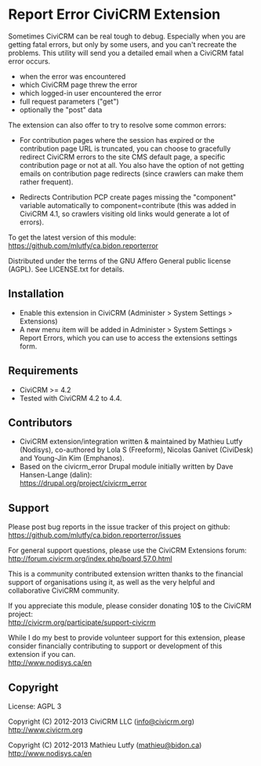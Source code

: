 Report Error CiviCRM Extension
==============================

Sometimes CiviCRM can be real tough to debug. Especially when you are getting
fatal errors, but only by some users, and you can't recreate the problems.
This utility will send you a detailed email when a CiviCRM fatal error occurs.

* when the error was encountered
* which CiviCRM page threw the error 
* which logged-in user encountered the error
* full request parameters ("get")
* optionally the "post" data

The extension can also offer to try to resolve some common errors:

* For contribution pages where the session has expired or the contribution
  page URL is truncated, you can choose to gracefully redirect CiviCRM
  errors to the site CMS default page, a specific contribution page or not
  at all. You also have the option of not getting emails on contribution
  page redirects (since crawlers can make them rather frequent).

* Redirects Contribution PCP create pages missing the "component" variable
  automatically to component=contribute (this was added in CiviCRM 4.1, so
  crawlers visiting old links would generate a lot of errors).

To get the latest version of this module:  
https://github.com/mlutfy/ca.bidon.reporterror

Distributed under the terms of the GNU Affero General public license (AGPL).
See LICENSE.txt for details.

Installation
------------

* Enable this extension in CiviCRM (Administer > System Settings > Extensions)
* A new menu item will be added in Administer > System Settings > Report Errors,
  which you can use to access the extensions settings form.

Requirements
------------

- CiviCRM >= 4.2
- Tested with CiviCRM 4.2 to 4.4.

Contributors
------------

* CiviCRM extension/integration written & maintained by Mathieu Lutfy (Nodisys),
  co-authored by Lola S (Freeform), Nicolas Ganivet (CiviDesk) and Young-Jin Kim (Emphanos).
* Based on the civicrm_error Drupal module initially written by Dave Hansen-Lange (dalin):  
  https://drupal.org/project/civicrm_error

Support
-------

Please post bug reports in the issue tracker of this project on github:  
https://github.com/mlutfy/ca.bidon.reporterror/issues

For general support questions, please use the CiviCRM Extensions forum:  
http://forum.civicrm.org/index.php/board,57.0.html

This is a community contributed extension written thanks to the financial
support of organisations using it, as well as the very helpful and collaborative
CiviCRM community.

If you appreciate this module, please consider donating 10$ to the CiviCRM project:  
http://civicrm.org/participate/support-civicrm

While I do my best to provide volunteer support for this extension, please
consider financially contributing to support or development of this extension
if you can.  
http://www.nodisys.ca/en

Copyright
---------

License: AGPL 3

Copyright (C) 2012-2013 CiviCRM LLC (info@civicrm.org)  
http://www.civicrm.org

Copyright (C) 2012-2013 Mathieu Lutfy (mathieu@bidon.ca)  
http://www.nodisys.ca/en
